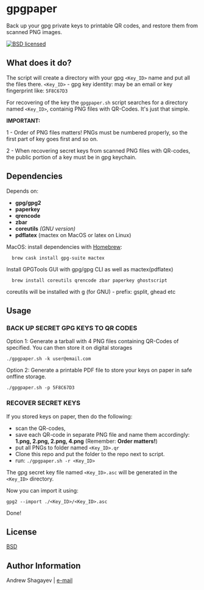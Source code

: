 # gpgpaper
Back up your gpg private keys to printable QR codes, and restore them from scanned PNG images.

[![BSD licensed][bsd-badge]][bsd-link]

## What does it do?

The script will create a directory with your gpg `<Key_ID>` name and put all the files there.
`<Key_ID>` - gpg key identity: may be an email or key fingerprint like: `5F8C67D3`

For recovering of the key the `gpgpaper.sh` script searches for a directory named `<Key_ID>`, containig PNG files with
QR-Codes. It's just that simple.

**IMPORTANT:**

1 - Order of PNG files matters! PNGs must be numbered properly, so the first part of key goes first and so on.

2 - When recovering secret keys from scanned PNG files with QR-codes, the public portion of a key must be in gpg
keychain.


## Dependencies
Depends on:

  - **gpg/gpg2**
  - **paperkey**
  - **qrencode**
  - **zbar**
  - **coreutils** *(GNU version)*
  - **pdflatex** (mactex on MacOS or latex on Linux)

MacOS: install dependencies with [Homebrew][homebrew]:

      brew cask install gpg-suite mactex
Install GPGTools GUI with gpg/gpg CLI as well as mactex(pdflatex)

      brew install coreutils qrencode zbar paperkey ghostscript
coreutils will be installed with g (for GNU) - prefix:  gsplit, ghead etc

## Usage

### BACK UP SECRET GPG KEYS TO QR CODES

Option 1: Generate a tarball with 4 PNG files containing QR-Codes of specified. You can then store it on digital
storages

    ./gpgpaper.sh -k user@email.com


Option 2: Generate a printable PDF file to store your keys on paper in safe onffine storage.

    ./gpgpaper.sh -p 5F8C67D3


### RECOVER SECRET KEYS

If you stored keys on paper, then do the following:

 - scan the QR-codes,
 - save each QR-code in separate PNG file and name them accordingly:
    **1.png, 2.png, 2.png, 4.png** (Remember: **Order matters!**)
 - put all PNGs to folder named `<Key_ID>.qr`
 - Clone this repo and put the folder to the repo next to script.
 - run: `./gpgpaper.sh -r <Key_ID>`

The gpg secret key file named `<Key_ID>.asc` will be generated in the `<Key_ID>` directory.

Now you can import it using:

    gpg2 --import ./<Key_ID>/<Key_ID>.asc

Done!

## License

[BSD][bsd-link]

## Author Information

Andrew Shagayev | [e-mail](mailto:drewshg@gmail.com)

[bsd-badge]: https://img.shields.io/badge/license-BSD-blue.svg
[bsd-link]: https://raw.githubusercontent.com/drew-kun/gpgbackup/master/LICENSE
[homebrew]: http://brew.sh/
